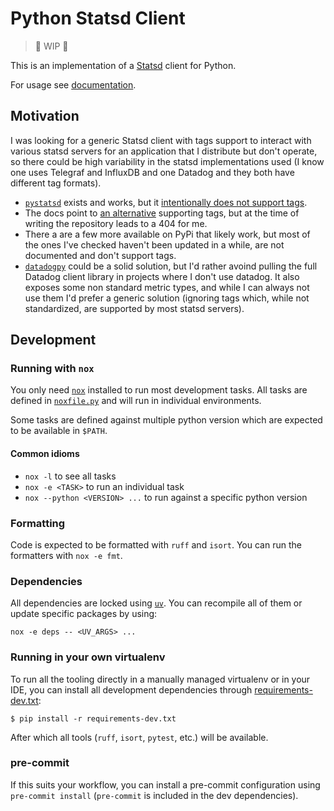 Python Statsd Client
====================

> :construction: WIP :construction:

This is an implementation of a [Statsd](https://github.com/statsd/statsd) client
for Python.

For usage see [documentation](./docs/source/docs.rst).

Motivation
----------

I was looking for a generic Statsd client with tags support to interact with
various statsd servers for an application that I distribute but don't operate,
so there could be high variability in the statsd implementations used (I know
one uses Telegraf and InfluxDB and one Datadog and they both have different tag
formats).

- [`pystatsd`](https://statsd.readthedocs.io/en/v3.3/index.html) exists and
  works, but it [intentionally  does not support
  tags](https://statsd.readthedocs.io/en/v3.3/tags.html).
- The docs point to [an alternative](https://pypi.org/project/statsd-tags/)
  supporting tags, but at the time of writing the repository leads to a 404 for
  me.
- There a are a few more available on PyPi that likely work, but most of the
  ones I've checked haven't been updated in a while, are not documented and
  don't support tags.
- [`datadogpy`](https://datadogpy.readthedocs.io/en/latest/) could be a solid
  solution, but I'd rather avoind pulling the full Datadog client library in
  projects where I don't use datadog. It also exposes some non standard metric
  types, and while I can always not use them I'd prefer a generic solution
  (ignoring tags which, while not standardized, are supported by most statsd
  servers).

Development
-----------

### Running with `nox`

You only need [`nox`](https://nox.thea.codes/) installed to run most development
tasks. All tasks are defined in [`noxfile.py`](./noxfile.py) and will run in
individual environments.

Some tasks are defined against multiple python version which are expected to be
available in `$PATH`.

#### Common idioms

- `nox -l` to see all tasks
- `nox -e <TASK>` to run an individual task
- `nox --python <VERSION> ...` to run against a specific python version

### Formatting

Code is expected to be formatted with `ruff` and `isort`. You can run the
formatters with `nox -e fmt`.

### Dependencies

All dependencies are locked using [`uv`](https://github.com/astral-sh/uv). You
can recompile all of them or update specific packages by using:

    nox -e deps -- <UV_ARGS> ...

### Running in your own virtualenv

To run all the tooling directly in a manually managed virtualenv or in your IDE,
you can install all development dependencies through
[requirements-dev.txt](./requirements-dev.txt):

    $ pip install -r requirements-dev.txt

After which all tools (`ruff`, `isort`, `pytest`, etc.) will be available.

### pre-commit

If this suits your workflow, you can install a pre-commit configuration using `pre-commit install` (`pre-commit` is included in the dev dependencies).
